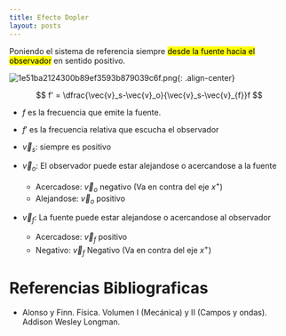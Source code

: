 ```yaml
---
title: Efecto Dopler
layout: posts
---
```


Poniendo el sistema de referencia siempre <mark>desde la fuente hacia el observador</mark> en sentido positivo.

![1e51ba2124300b89ef3593b879039c6f.png](https://luisparedes1.github.io/mundo-fisica/assets/teoria/06_ondas/images/699d4467be784bdba72e6370bc82d225.png){: .align-center}

$$ f' = \dfrac{\vec{v}_s-\vec{v}_o}{\vec{v}_s-\vec{v}_{f}}f $$


* $f$ es la frecuencia que emite la fuente.
* $f'$ es la frecuencia relativa que escucha el observador

* $\vec{v}_s$: siempre es positivo
* $\vec{v}_o$: El observador puede estar alejandose o acercandose a la fuente
	* Acercadose: $\vec{v}_o$ negativo (Va en contra del eje $x^+$)
	* Alejandose: $\vec{v}_o$ positivo 
* $\vec{v}_f$: La fuente puede estar alejandose o acercandose al observador
	* Acercadose: $\vec{v}_f$ positivo
	* Negativo: $\vec{v}_f$ Negativo (Va en contra del eje $x^+$)

# Referencias Bibliograficas

* Alonso y Finn. Física. Volumen I (Mecánica) y II (Campos y ondas). Addison Wesley Longman.